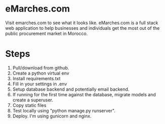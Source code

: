 # eMarches.com
Visit emarches.com to see what it looks like.
eMarches.com is a full stack web application to help businesses and individuals get the most out of the public procurement market in Morocco.

# Steps
01. Pull/download from github.
02. Create a python virtual env
03. Install requirements.txt
04. Fill in your settings in .env
05. Setup database backend and potentially email backend.
06. If running for the first time against the database, migrate models and create a superuser.
07. Copy static files
08. Test locally using "python manage.py runserver".
09. Deploy. I'm using gunicorn and nginx.

